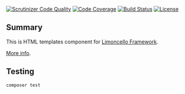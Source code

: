 [![Scrutinizer Code Quality](https://scrutinizer-ci.com/g/limoncello-php-dist/templates/badges/quality-score.png?b=master)](https://scrutinizer-ci.com/g/limoncello-php-dist/templates/?branch=master)
[![Code Coverage](https://scrutinizer-ci.com/g/limoncello-php-dist/templates/badges/coverage.png?b=master)](https://scrutinizer-ci.com/g/limoncello-php-dist/templates/?branch=master)
[![Build Status](https://travis-ci.org/limoncello-php-dist/templates.svg?branch=master)](https://travis-ci.org/limoncello-php-dist/templates)
[![License](https://img.shields.io/packagist/l/limoncello-php/templates.svg)](https://packagist.org/packages/limoncello-php/templates)

## Summary

This is HTML templates component for [Limoncello Framework](https://github.com/limoncello-php/framework).

[More info](https://github.com/limoncello-php/framework).

## Testing

```bash
composer test
```
